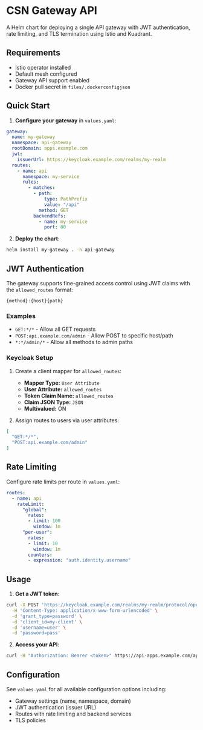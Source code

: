 # CSN Gateway API

A Helm chart for deploying a single API gateway with JWT authentication, rate limiting, and TLS termination using Istio and Kuadrant.

## Requirements

- Istio operator installed
- Default mesh configured
- Gateway API support enabled
- Docker pull secret in `files/.dockerconfigjson`

## Quick Start

1. **Configure your gateway** in `values.yaml`:
```yaml
gateway:
  name: my-gateway
  namespace: api-gateway
  rootDomain: apps.example.com
  jwt:
    issuerUrl: https://keycloak.example.com/realms/my-realm
  routes:
    - name: api
      namespace: my-service
      rules:
        - matches:
          - path:
              type: PathPrefix
              value: "/api"
            method: GET
          backendRefs:
            - name: my-service
              port: 80
```

2. **Deploy the chart**:
```bash
helm install my-gateway . -n api-gateway
```

## JWT Authentication

The gateway supports fine-grained access control using JWT claims with the `allowed_routes` format:

```
{method}:{host}{path}
```

### Examples
- `GET:*/*` - Allow all GET requests
- `POST:api.example.com/admin` - Allow POST to specific host/path
- `*:*/admin/*` - Allow all methods to admin paths

### Keycloak Setup

1. Create a client mapper for `allowed_routes`:
   - **Mapper Type:** `User Attribute`
   - **User Attribute:** `allowed_routes`
   - **Token Claim Name:** `allowed_routes`
   - **Claim JSON Type:** `JSON`
   - **Multivalued:** ON

2. Assign routes to users via user attributes:
```json
[
  "GET:*/*",
  "POST:api.example.com/admin"
]
```

## Rate Limiting

Configure rate limits per route in `values.yaml`:

```yaml
routes:
  - name: api
    rateLimit:
      "global":
        rates:
        - limit: 100
          window: 1m
      "per-user":
        rates:
        - limit: 10
          window: 1m
        counters:
        - expression: "auth.identity.username"
```

## Usage

1. **Get a JWT token**:
```bash
curl -X POST 'https://keycloak.example.com/realms/my-realm/protocol/openid-connect/token' \
  -H 'Content-Type: application/x-www-form-urlencoded' \
  -d 'grant_type=password' \
  -d 'client_id=my-client' \
  -d 'username=user' \
  -d 'password=pass'
```

2. **Access your API**:
```bash
curl -H "Authorization: Bearer <token>" https://api-apps.example.com/api/resource
```

## Configuration

See `values.yaml` for all available configuration options including:
- Gateway settings (name, namespace, domain)
- JWT authentication (issuer URL)
- Routes with rate limiting and backend services
- TLS policies
